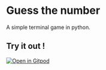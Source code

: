 # Guess the number
A simple terminal game in python.

## Try it out !
[![Open in Gitpod](https://gitpod.io/button/open-in-gitpod.svg)](https://gitpod.io/#https://github.com/divyakelaskar/Guess-the-number/blob/master/Guess%20the%20number%20.py)
